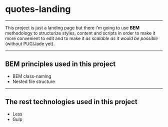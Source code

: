 # quotes-landing
***
This project is just a landing page but there i'm going to use **BEM** methodology to structurize styles, content and scripts in order to make it more convenient to edit and to make it _as_ _scalable_ _as_ _it_ _would_ _be_ _possible_ (without PUG/Jade yet).
*** 
## BEM principles used in this project
  - BEM class-naming
  - Nested file structure
***
## The rest technologies used in this project
  - Less
  - Gulp